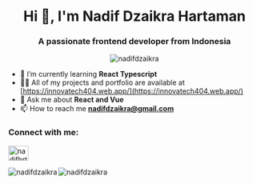 <h1 align="center">Hi 👋, I'm Nadif Dzaikra Hartaman</h1>
<h3 align="center">A passionate frontend developer from Indonesia</h3>

<p align="center">
  <img src="https://komarev.com/ghpvc/?username=nadifdzaikra&label=Profile%20views&color=0e75b6&style=flat" alt="nadifdzaikra" />
</p>

- 🌱 I’m currently learning **React Typescript**
- 👨‍💻 All of my projects and portfolio are available at [https://innovatech404.web.app/](https://innovatech404.web.app/)
- 💬 Ask me about **React and Vue**
- 📫 How to reach me **nadifdzaikra@gmail.com**

<h3 align="left">Connect with me:</h3>
<p align="left">
  <a href="https://instagram.com/nadifhrtmn" target="blank">
    <img align="center" src="https://raw.githubusercontent.com/rahuldkjain/github-profile-readme-generator/master/src/images/icons/Social/instagram.svg" alt="nadifhrtmn" height="30" width="40" />
  </a>
</p>

<p><img align="left" src="https://github-readme-stats.vercel.app/api/top-langs?username=nadifdzaikra&show_icons=true&locale=en&layout=compact" alt="nadifdzaikra" /></p>

<p><img align="center" src="https://github-readme-streak-stats.herokuapp.com/?user=nadifdzaikra&" alt="nadifdzaikra" /></p>
